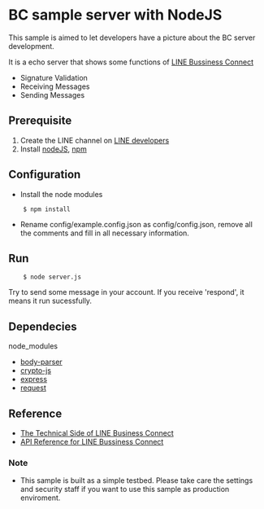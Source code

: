 # BC sample server with NodeJS

This sample is aimed to let developers have a picture about the BC server development.

It is a echo server that shows some functions of [LINE Bussiness Connect](https://developers.line.me/businessconnect/overview)
* Signature Validation
* Receiving Messages
* Sending Messages

## Prerequisite

1. Create the LINE channel on [LINE developers](https://developers.line.me/)
1. Install [nodeJS](https://nodejs.org/), [npm](https://github.com/npm/npm)

## Configuration
* Install the node modules
```
    $ npm install
```

* Rename config/example.config.json as config/config.json, remove all the comments and fill in all necessary information.

## Run
```
    $ node server.js
```

Try to send some message in your account. If you receive 'respond', it means it run sucessfully.


## Dependecies
node_modules
* [body-parser](https://www.npmjs.com/package/body-parser)
* [crypto-js](https://www.npmjs.com/package/crypto-js)
* [express](https://www.npmjs.com/package/express)
* [request](https://www.npmjs.com/package/request)

## Reference
* [The Technical Side of LINE Business Connect](http://developers.linecorp.com/blog/?p=3169)
* [API Reference for LINE Bussiness Connect](https://developers.line.me/businessconnect/api-reference)

### Note
* This sample is built as a simple testbed. Please take care the settings and security staff if you want to use this sample as production enviroment.